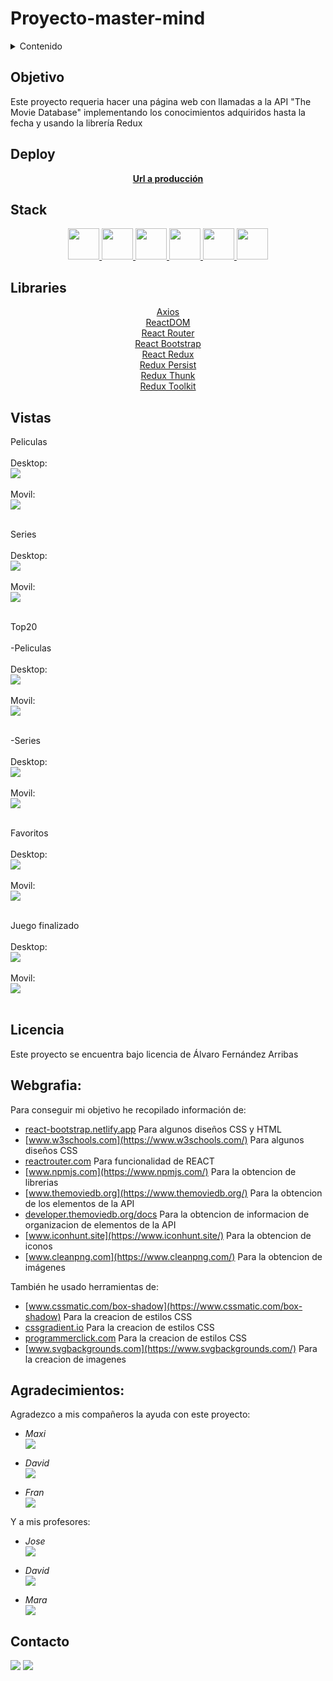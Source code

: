 # Proyecto-master-mind

<details>
  <summary>Contenido</summary>
  <ol>
    <li><a href="#objetivo">Objetivo</a></li>
    <li><a href="#deploy">Deploy</a></li>
    <li><a href="#stack">Stack</a></li>
    <li><a href="#libraries">Libraries</a></li>
    <li><a href="#vistas">Vistas</a></li>
    <li><a href="#licencia">Licencia</a></li>
    <li><a href="#webgrafia">Webgrafia</a></li>
    <li><a href="#agradecimientos">Agradecimientos</a></li>
    <li><a href="#contacto">Contacto</a></li>
  </ol>
</details>


## Objetivo 
Este proyecto requeria hacer una página web con llamadas a la API "The Movie Database" implementando los conocimientos adquiridos hasta la fecha y usando la librería Redux
   
  
## Deploy
<div align="center">
    <a href="https://roekan.github.io/FED-13-07-Proyecto-App-TheMovieDB/"><strong>Url a producción </strong></a>
</div>

## Stack
<div align="center">
<a href="https://lenguajehtml.com/">
    <img height="50px" width="auto" src= "https://raw.githubusercontent.com/Roekan/FED-13-07-Proyecto-App-TheMovieDB/master/public/lenguajes/bootstrap-logo.png"/>
</a>
<a href="https://lenguajecss.com/">
    <img height="50px" width="auto" src= "https://raw.githubusercontent.com/Roekan/FED-13-07-Proyecto-App-TheMovieDB/master/public/lenguajes/css-logo.png"/>
</a>
<a href="https://getbootstrap.com/">
    <img height="50px" width="auto" src= "https://raw.githubusercontent.com/Roekan/FED-13-07-Proyecto-App-TheMovieDB/master/public/lenguajes/html-logo.png"/>
</a>
<a href="https://www.javascript.com/">
    <img height="50px" width="auto" src= "https://raw.githubusercontent.com/Roekan/FED-13-07-Proyecto-App-TheMovieDB/master/public/lenguajes/js-logo.png"/>
</a>
<a href="https://es.react.dev/">
    <img height="50px" width="auto" src= "https://raw.githubusercontent.com/Roekan/FED-13-07-Proyecto-App-TheMovieDB/master/public/lenguajes/react-logo.png"/>
</a>
<a href="https://redux.js.org/">
    <img height="50px" width="auto" src= "https://raw.githubusercontent.com/Roekan/FED-13-07-Proyecto-App-TheMovieDB/master/public/lenguajes/redux-logo.png"/>
</a>
 </div>

## Libraries
<div align="center">

<a href="https://axios-http.com/">
Axios
</a><br>
<a href="https://es.legacy.reactjs.org/docs/react-dom.html">
ReactDOM
</a><br>
<a href="https://reactrouter.com/">
React Router
</a><br>
<a href="https://react-bootstrap.netlify.app/">
React Bootstrap
</a><br>
<a href="https://react-redux.js.org/">
React Redux
</a><br>
<a href="https://www.npmjs.com/package/redux-persist">
Redux Persist
</a><br>
<a href="https://www.npmjs.com/package/redux-thunk">
Redux Thunk
</a><br>
<a href="https://redux-toolkit.js.org/">
Redux Toolkit
</a><br>
 </div>

## Vistas

Peliculas<br><br>
    Desktop:<br>
    <img src="https://raw.githubusercontent.com/Roekan/FED-13-07-Proyecto-App-TheMovieDB/master/public/preview/desktop/peliculas-desktop.png"><br><br>
    Movil:<br>
    <img src="https://raw.githubusercontent.com/Roekan/FED-13-07-Proyecto-App-TheMovieDB/master/public/preview/mobile/-mobile.png"><br><br> 


Series<br><br>
    Desktop:<br>
    <img src="https://raw.githubusercontent.com/Roekan/FED-13-07-Proyecto-App-TheMovieDB/master/public/preview/desktop/series-desktop.png"><br><br>
    Movil:<br>
    <img src="https://raw.githubusercontent.com/Roekan/FED-13-07-Proyecto-App-TheMovieDB/master/public/preview/mobile/series-mobile.png"><br><br> 


Top20<br><br>
-Peliculas<br><br>
    Desktop:<br>
    <img src="https://raw.githubusercontent.com/Roekan/FED-13-07-Proyecto-App-TheMovieDB/master/public/preview/desktop/top20-peliculas-desktop.png"><br><br>
    Movil:<br>
    <img src="https://raw.githubusercontent.com/Roekan/FED-13-07-Proyecto-App-TheMovieDB/master/public/preview/mobile/top20-peliculas-mobile.png"><br><br> 

-Series<br><br>
    Desktop:<br>
    <img src="https://raw.githubusercontent.com/Roekan/FED-13-07-Proyecto-App-TheMovieDB/master/public/preview/desktop/top20-series-desktop.png"><br><br>
    Movil:<br>
    <img src="https://raw.githubusercontent.com/Roekan/FED-13-07-Proyecto-App-TheMovieDB/master/public/preview/mobile/top20-series-mobile.png"><br><br> 


Favoritos<br><br>
    Desktop:<br>
    <img src="https://raw.githubusercontent.com/Roekan/FED-13-07-Proyecto-App-TheMovieDB/master/public/preview/desktop/favoritos-desktop.png"><br><br>
    Movil:<br>
    <img src="https://raw.githubusercontent.com/Roekan/FED-13-07-Proyecto-App-TheMovieDB/master/public/preview/mobile/favoritos-mobile.png"><br><br> 


Juego finalizado<br><br>
    Desktop:<br>
    <img src="https://raw.githubusercontent.com/Roekan/FED-13-07-Proyecto-App-TheMovieDB/master/public/preview/desktop/detalle-desktop.png"><br><br>
    Movil:<br>
    <img src="https://raw.githubusercontent.com/Roekan/FED-13-07-Proyecto-App-TheMovieDB/master/public/preview/mobile/detalle-desktop.png"><br><br> 


## Licencia
Este proyecto se encuentra bajo licencia de Álvaro Fernández Arribas

## Webgrafia:
Para conseguir mi objetivo he recopilado información de:

- [react-bootstrap.netlify.app](https://react-bootstrap.netlify.app/) Para algunos diseños CSS y HTML
- [www.w3schools.com](https://www.w3schools.com/) Para algunos diseños CSS
- [reactrouter.com](https://reactrouter.com/) Para funcionalidad de REACT
- [www.npmjs.com](https://www.npmjs.com/) Para la obtencion de librerias
- [www.themoviedb.org](https://www.themoviedb.org/) Para la obtencion de los elementos de la API
- [developer.themoviedb.org/docs](https://developer.themoviedb.org/docs) Para la obtencion de informacion de organizacion de elementos de la API
- [www.iconhunt.site](https://www.iconhunt.site/) Para la obtencion de iconos
- [www.cleanpng.com](https://www.cleanpng.com/) Para la obtencion de imágenes

También he usado herramientas de:
- [www.cssmatic.com/box-shadow](https://www.cssmatic.com/box-shadow) Para la creacion de estilos CSS
- [cssgradient.io](https://cssgradient.io/) Para la creacion de estilos CSS
- [programmerclick.com](https://programmerclick.com/) Para la creacion de estilos CSS
- [www.svgbackgrounds.com](https://www.svgbackgrounds.com/) Para la creacion de imagenes

## Agradecimientos:

Agradezco a mis compañeros la ayuda con este proyecto:

- *Maxi*  
<a href="https://github.com/Maxigamble/" target="_blank"><img src="https://raw.githubusercontent.com/Roekan/FED-13-07-Proyecto-App-TheMovieDB/master/public/github/github-green.svg" target="_blank"></a> 

- *David*  
<a href="https://github.com/DavidTL95/" target="_blank"><img src="https://raw.githubusercontent.com/Roekan/FED-13-07-Proyecto-App-TheMovieDB/master/public/github/github-red.svg" target="_blank"></a>

- *Fran*  
<a href="https://www.github.com/userGithub/" target="_blank"><img src="https://raw.githubusercontent.com/Roekan/FED-13-07-Proyecto-App-TheMovieDB/master/public/github/github-purple.svg" target="_blank"></a> 

Y a mis profesores:

- *Jose*  
<a href="https://github.com/GeeksHubsAcademy" target="_blank"><img src="https://raw.githubusercontent.com/Roekan/FED-13-07-Proyecto-App-TheMovieDB/master/public/github/github-green.svg" target="_blank"></a> 

- *David*  
<a href="https://github.com/GeeksHubsAcademy" target="_blank"><img src="https://raw.githubusercontent.com/Roekan/FED-13-07-Proyecto-App-TheMovieDB/master/public/github/github-brown.svg" target="_blank"></a>

- *Mara*  
<a href="https://github.com/GeeksHubsAcademy" target="_blank"><img src="https://raw.githubusercontent.com/Roekan/FED-13-07-Proyecto-App-TheMovieDB/master/public/github/github-pink.svg" target="_blank"></a> 

## Contacto

<a href = "mailto:roekan03@gmail.com"><img src="https://img.shields.io/badge/Gmail-C6362C?style=for-the-badge&logo=gmail&logoColor=white" target="_blank"></a>
<a href="https://es.linkedin.com/in/alvaro-fern%C3%A1ndez-arribas-120963223" target="_blank"><img src="https://img.shields.io/badge/-LinkedIn-%230077B5?style=for-the-badge&logo=linkedin&logoColor=white" target="_blank"></a> 
